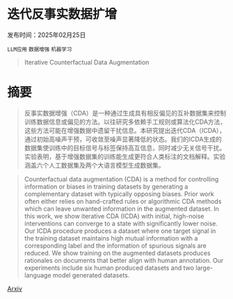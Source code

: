 # 迭代反事实数据扩增

发布时间：2025年02月25日

`LLM应用` `数据增强` `机器学习`

> Iterative Counterfactual Data Augmentation

# 摘要

> 反事实数据增强（CDA）是一种通过生成具有相反偏见的互补数据集来控制训练数据信息或偏见的方法。以往研究多依赖手工规则或算法化CDA方法，这些方法可能在增强数据中遗留干扰信息。本研究提出迭代CDA（ICDA），通过初始高噪声干预，可收敛至噪声显著降低的状态。我们的ICDA生成的数据集使训练中的目标信号与标签保持高互信息，同时减少无关信号干扰。实验表明，基于增强数据集的训练能生成更符合人类标注的文档解释。实验涵盖六个人工数据集及两个大语言模型生成数据集。

> Counterfactual data augmentation (CDA) is a method for controlling information or biases in training datasets by generating a complementary dataset with typically opposing biases. Prior work often either relies on hand-crafted rules or algorithmic CDA methods which can leave unwanted information in the augmented dataset. In this work, we show iterative CDA (ICDA) with initial, high-noise interventions can converge to a state with significantly lower noise. Our ICDA procedure produces a dataset where one target signal in the training dataset maintains high mutual information with a corresponding label and the information of spurious signals are reduced. We show training on the augmented datasets produces rationales on documents that better align with human annotation. Our experiments include six human produced datasets and two large-language model generated datasets.

[Arxiv](https://arxiv.org/abs/2502.18249)